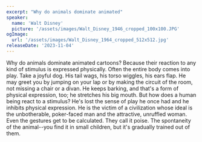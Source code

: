 ```yaml
---
excerpt: "Why do animals dominate animated"
speaker:
  name: 'Walt Disney'
  picture: '/assets/images/Walt_Disney_1946_cropped_100x100.JPG'
ogImage:
  url: '/assets/images/Walt_Disney_1964_cropped_512x512.jpg'
releaseDate: '2023-11-04'
---
```


Why do animals dominate animated cartoons? Because their reaction to any kind of stimulus is expressed physically. Often the entire body comes into play. Take a joyful dog. His tail wags, his torso wiggles, his ears flap. He may greet you by jumping on your lap or by making the circuit of the room, not missing a chair or a divan. He keeps barking, and that's a form of physical expression, too; he stretches his big mouth. But how does a human being react to a stimulus? He's lost the sense of play he once had and he inhibits physical expression. He is the victim of a civilization whose ideal is the unbotherable, poker-faced man and the attractive, unruffled woman. Even the gestures get to be calculated. They call it poise. The spontaneity of the animal--you find it in small children, but it's gradually trained out of them.
